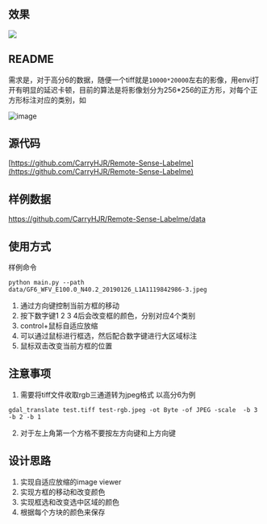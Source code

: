 ## 效果
![](http://first-carryhjr.oss-cn-shanghai.aliyuncs.com/2019-12-28-153440.png)


## README
需求是，对于高分6的数据，随便一个tiff就是`10000*20000`左右的影像，用envi打开有明显的延迟卡顿，目前的算法是将影像划分为256*256的正方形，对每个正方形标注对应的类别，如

![image](https://upload-images.jianshu.io/upload_images/141140-49ef706329ac0642.png?imageMogr2/auto-orient/strip%7CimageView2/2/w/1240)

## 源代码
[https://github.com/CarryHJR/Remote-Sense-Labelme](https://github.com/CarryHJR/Remote-Sense-Labelme)
## 样例数据
https://github.com/CarryHJR/Remote-Sense-Labelme/data

## 使用方式
样例命令
```
python main.py --path  data/GF6_WFV_E100.0_N40.2_20190126_L1A1119842986-3.jpeg
```
1. 通过方向键控制当前方框的移动
2. 按下数字键1 2 3 4后会改变框的颜色，分别对应4个类别
3. control+鼠标自适应放缩
4. 可以通过鼠标进行框选，然后配合数字键进行大区域标注
5. 鼠标双击改变当前方框的位置

## 注意事项
1. 需要将tiff文件收取rgb三通道转为jpeg格式
以高分6为例
```
gdal_translate test.tiff test-rgb.jpeg -ot Byte -of JPEG -scale  -b 3 -b 2 -b 1
```
2. 对于左上角第一个方格不要按左方向键和上方向键
## 设计思路
1. 实现自适应放缩的image viewer
2. 实现方框的移动和改变颜色
3. 实现框选和改变选中区域的颜色
4. 根据每个方块的颜色来保存
